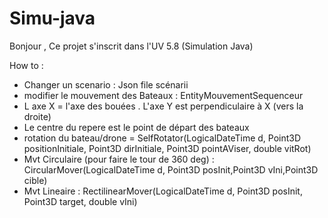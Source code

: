 # Simu-java
Bonjour ,
Ce projet s'inscrit dans l'UV 5.8 (Simulation Java)


How to :
- Changer un scenario : Json file scénarii
- modifier le mouvement des Bateaux : EntityMouvementSequenceur
- L axe X = l'axe des bouées  . L'axe Y est perpendiculaire à X (vers la droite) 
- Le centre du repere est le point de départ des bateaux
- rotation du bateau/drone = SelfRotator(LogicalDateTime d, Point3D positionInitiale, Point3D dirInitiale, Point3D pointAViser,
			double vitRot)
- Mvt Circulaire (pour faire le tour de 360 deg) : CircularMover(LogicalDateTime d, Point3D posInit,Point3D vIni,Point3D cible)
- Mvt Lineaire : RectilinearMover(LogicalDateTime d, Point3D posInit, Point3D target, double vIni)
